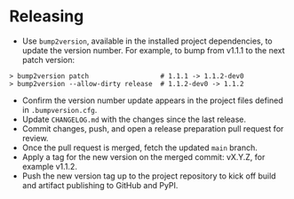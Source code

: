 # Releasing

- Use `bump2version`, available in the installed project dependencies, to update the version number. For example, to bump from v1.1.1 to the next patch version:

```shell
> bump2version patch                  # 1.1.1 -> 1.1.2-dev0
> bump2version --allow-dirty release  # 1.1.2-dev0 -> 1.1.2
```

- Confirm the version number update appears in the project files defined in `.bumpversion.cfg`.
- Update `CHANGELOG.md` with the changes since the last release.
- Commit changes, push, and open a release preparation pull request for review.
- Once the pull request is merged, fetch the updated `main` branch.
- Apply a tag for the new version on the merged commit: vX.Y.Z, for example v1.1.2.
- Push the new version tag up to the project repository to kick off build and artifact publishing to GitHub and PyPI.
